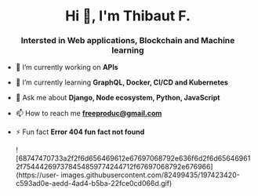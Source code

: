 <h1 align="center">Hi 👋, I'm Thibaut F.</h1>
<h3 align="center">Intersted in Web applications, Blockchain and Machine learning</h3>


- 🔭 I’m currently working on **APIs**

- 🌱 I’m currently learning **GraphQL, Docker, CI/CD and Kubernetes**

- 💬 Ask me about **Django, Node ecosystem, Python, JavaScript**

- 📫 How to reach me **freeproduc@gmail.com**

- ⚡ Fun fact **Error 404 fun fact not found**


     ![68747470733a2f2f6d656469612e67697068792e636f6d2f6d656469612f754442697378454859774244712f67697068792e676966](https://user-               images.githubusercontent.com/82499435/197423420-c593ad0e-aedd-4ad4-b5ba-22fce0cd066d.gif)



